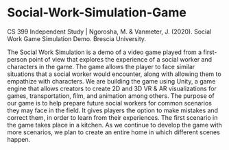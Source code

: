 # Social-Work-Simulation-Game
CS 399 Independent Study | Ngorosha, M. &amp; Vanmeter, J. (2020). Social Work Game Simulation Demo. Brescia University.

The Social Work Simulation is a demo of a video game played from a first-person point of view that explores the experience of a social worker and characters in the game. The game allows the player to face similar situations that a social worker would encounter, along with allowing them to empathize with characters. We are building the game using Unity, a game engine that allows creators to create 2D and 3D VR & AR visualizations for games, transportation, film, and animation among others. The purpose of our game is to help prepare future social workers for common scenarios they may face in the field. It gives players the option to make mistakes and correct them, in order to learn from their experiences. The first scenario in the game takes place in a kitchen. As we continue to develop the game with more scenarios, we plan to create an entire home in which different scenes happen.
